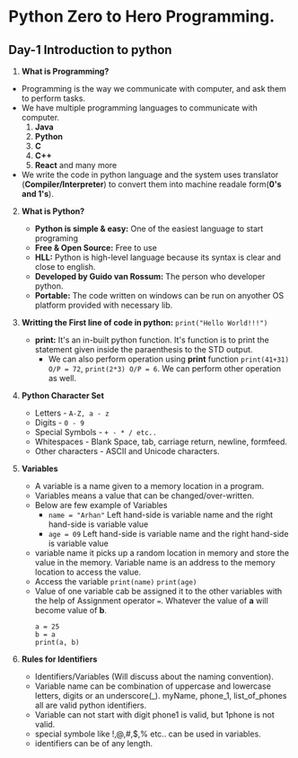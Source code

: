 # Python Zero to Hero Programming.

## Day-1 Introduction to python

1. **What is Programming?**
  - Programming is the way we communicate with computer, and ask them to perform tasks.
  - We have multiple programming languages to communicate with computer.
    1. **Java**
    2. **Python**
    3. **C**
    4. **C++**
    5. **React** and many more
  - We write the code in python language and the system uses translator (**Compiler/Interpreter**) to convert them into machine readale form(**0's and 1's**).

2. **What is Python?**
   - **Python is simple & easy:** One of the easiest language to start programing 
   - **Free & Open Source:** Free to use 
   - **HLL:** Python is high-level language because its syntax is clear and close to english.
   - **Developed by Guido van Rossum:** The person who developer python.
   - **Portable:** The code written on windows can be run on anyother OS platform provided with necessary lib.
  
3. **Writting the First line of code in python:** `print("Hello World!!!")`
   - **print:** It's an in-built python function. It's function is to print the statement given inside the paraenthesis to the STD output.
     - We can also perform operation using **print** function `print(41+31) O/P = 72`, `print(2*3) O/P = 6`. We can perform other operation as well.

4. **Python Character Set**
   - Letters - `A-Z, a - z`
   - Digits - `0 - 9`
   - Special Symbols - `+ - * / etc..`
   - Whitespaces - Blank Space, tab, carriage return, newline, formfeed.
   - Other characters - ASCII and Unicode characters.
  
5. **Variables**
   - A variable is a name given to a memory location in a program.
   - Variables means a value that can be changed/over-written.
   - Below are few example of Variables
     - `name = "Arhan"` Left hand-side is variable name and the right hand-side is variable value
     - `age = 09`         Left hand-side is variable name and the right hand-side is variable value
   - variable name it picks up a random location in memory and store the value in the memory. Variable name is an address to the memory location to access the value.
   - Access the variable `print(name)` `print(age)`
   - Value of one variable cab be assigned it to the other variables with the help of Assignment operator `=`. Whatever the value of **a** will become value of **b**.
     ```
     a = 25
     b = a
     print(a, b)
     ```
6. **Rules for Identifiers**
   - Identifiers/Variables (Will discuss about the naming convention).
   - Variable name can be combination of uppercase and lowercase letters, digits or an underscore(_). myName, phone_1, list_of_phones all are valid python identifiers.
   - Variable can not start with digit phone1 is valid, but 1phone is not valid.
   - special symbole like !,@,#,$,% etc.. can be used in variables.
   - identifiers can be of any length.

